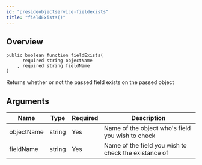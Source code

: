 ```yaml
---
id: "presideobjectservice-fieldexists"
title: "fieldExists()"
---
```



## Overview




```luceescript
public boolean function fieldExists(
      required string objectName
    , required string fieldName 
)
```

Returns whether or not the passed field exists on the passed object

## Arguments


<div class="table-responsive"><table class="table"><thead><tr><th>Name</th><th>Type</th><th>Required</th><th>Description</th></tr></thead><tbody><tr><td>objectName</td><td>string</td><td>Yes</td><td>Name of the object who's field you wish to check</td></tr><tr><td>fieldName</td><td>string</td><td>Yes</td><td>Name of the field you wish to check the existance of</td></tr></tbody></table></div>
